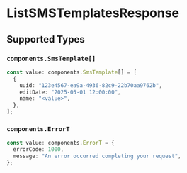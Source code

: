 # ListSMSTemplatesResponse


## Supported Types

### `components.SmsTemplate[]`

```typescript
const value: components.SmsTemplate[] = [
  {
    uuid: "123e4567-ea9a-4936-82c9-22b70aa9762b",
    editDate: "2025-05-01 12:00:00",
    name: "<value>",
  },
];
```

### `components.ErrorT`

```typescript
const value: components.ErrorT = {
  errorCode: 1000,
  message: "An error occurred completing your request",
};
```

